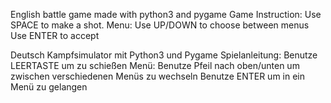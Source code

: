  English
battle game made with python3 and pygame
 Game Instruction:
Use SPACE to make a shot.
 Menu:
Use UP/DOWN to choose between menus
Use ENTER to accept

 Deutsch
Kampfsimulator mit Python3 und Pygame 
 Spielanleitung:
Benutze LEERTASTE um zu schießen
 Menü:
Benutze Pfeil nach oben/unten um zwischen verschiedenen Menüs zu wechseln
Benutze ENTER um in ein Menü zu gelangen
